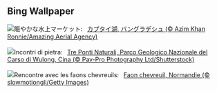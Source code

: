 ## Bing Wallpaper
![](https://www.bing.com/th?id=OHR.KaptaiLake_JA-JP8287101456_UHD.jpg&w=1000)賑やかな水上マーケット:&nbsp;&ensp;[カプタイ湖, バングラデシュ (© Azim Khan Ronnie/Amazing Aerial Agency)](https://www.bing.com/th?id=OHR.KaptaiLake_JA-JP8287101456_UHD.jpg)
<br><br/>
![](https://www.bing.com/th?id=OHR.WulongKarst_IT-IT7105962798_UHD.jpg&w=1000)Incontri di pietra:&nbsp;&ensp;[Tre Ponti Naturali, Parco Geologico Nazionale del Carso di Wulong, Cina (© Pav-Pro Photography Ltd/Shutterstock)](https://www.bing.com/th?id=OHR.WulongKarst_IT-IT7105962798_UHD.jpg)
<br><br/>
![](https://www.bing.com/th?id=OHR.SummerDeer_FR-FR3909354454_UHD.jpg&w=1000)Rencontre avec les faons chevreuils:&nbsp;&ensp;[Faon chevreuil, Normandie (© slowmotiongli/Getty Images)](https://www.bing.com/th?id=OHR.SummerDeer_FR-FR3909354454_UHD.jpg)
<br><br/>
